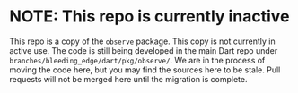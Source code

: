 # NOTE: This repo is currently inactive

This repo is a copy of the `observe` package. This copy is not currently in
active use.  The code is still being developed in the main Dart repo under
`branches/bleeding_edge/dart/pkg/observe/`. We are in the process of moving the
code here, but you may find the sources here to be stale. Pull requests will not
be merged here until the migration is complete. 
